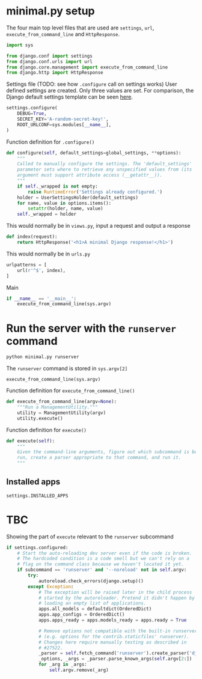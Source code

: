 # minimal.py setup

The four main top level files that are used are `settings`, `url`,
`execute_from_command_line` and `HttpResponse`.
```python
import sys

from django.conf import settings
from django.conf.urls import url
from django.core.management import execute_from_command_line
from django.http import HttpResponse
```

Settings file (TODO: see how `.configure` call on settings works)
User defined settings are created. Only three values are set. For comparison,
the Django default settings template can be seen [here](https://github.com/django/django/blob/master/django/conf/project_template/project_name/settings.py-tpl).
```python
settings.configure(
    DEBUG=True,
    SECRET_KEY='A-random-secret-key!',
    ROOT_URLCONF=sys.modules[__name__],
)
```

Function definition for `.configure()`
```python
def configure(self, default_settings=global_settings, **options):
    """
    Called to manually configure the settings. The 'default_settings'
    parameter sets where to retrieve any unspecified values from (its
    argument must support attribute access (__getattr__)).
    """
    if self._wrapped is not empty:
        raise RuntimeError('Settings already configured.')
    holder = UserSettingsHolder(default_settings)
    for name, value in options.items():
        setattr(holder, name, value)
    self._wrapped = holder
```

This would normally be in `views.py`, input a request and output a response
```python
def index(request):
    return HttpResponse('<h1>A minimal Django response!</h1>')
```

This would normally be in `urls.py`
```python
urlpatterns = [
    url(r'^$', index),
]
```

Main
```python
if __name__ == '__main__':
    execute_from_command_line(sys.argv)
```

# Run the server with the `runserver` command
```python
python minimal.py runserver
```

The `runserver` command is stored in `sys.argv[2]`
```
execute_from_command_line(sys.argv)
```

Function definition for `execute_from_command_line()`
```python
def execute_from_command_line(argv=None):
    """Run a ManagementUtility."""
    utility = ManagementUtility(argv)
    utility.execute()
```

Function definition for `execute()`
```python
def execute(self):
    """
    Given the command-line arguments, figure out which subcommand is being
    run, create a parser appropriate to that command, and run it.
    """
```

## Installed apps
```python
settings.INSTALLED_APPS
```
# TBC


Showing the part of `execute` relevant to the `runserver` subcommand
```python
if settings.configured:
    # Start the auto-reloading dev server even if the code is broken.
    # The hardcoded condition is a code smell but we can't rely on a
    # flag on the command class because we haven't located it yet.
    if subcommand == 'runserver' and '--noreload' not in self.argv:
        try:
            autoreload.check_errors(django.setup)()
        except Exception:
            # The exception will be raised later in the child process
            # started by the autoreloader. Pretend it didn't happen by
            # loading an empty list of applications.
            apps.all_models = defaultdict(OrderedDict)
            apps.app_configs = OrderedDict()
            apps.apps_ready = apps.models_ready = apps.ready = True

            # Remove options not compatible with the built-in runserver
            # (e.g. options for the contrib.staticfiles' runserver).
            # Changes here require manually testing as described in
            # #27522.
            _parser = self.fetch_command('runserver').create_parser('django', 'runserver')
            _options, _args = _parser.parse_known_args(self.argv[2:])
            for _arg in _args:
                self.argv.remove(_arg)

```
